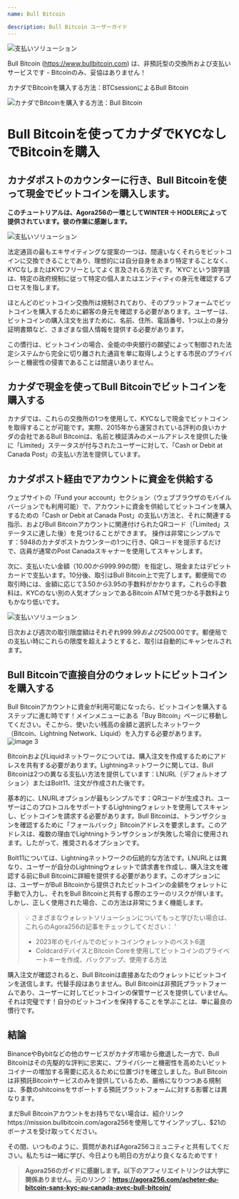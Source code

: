 ```yaml
---
name: Bull Bitcoin

description: Bull Bitcoin ユーザーガイド
---
```


![支払いソリューション](assets/cover.webp)

Bull Bitcoin (https://www.bullbitcoin.com) は、非預託型の交換所および支払いサービスです - Bitcoinのみ、妥協はありません！

カナダでBitcoinを購入する方法：BTCsessionによるBull Bitcoin

![カナダでBitcoinを購入する方法：Bull Bitcoin](https://youtu.be/aKs8bKwLjJQ)

# Bull Bitcoinを使ってカナダでKYCなしでBitcoinを購入

## カナダポストのカウンターに行き、Bull Bitcoinを使って現金でビットコインを購入します。

**このチュートリアルは、Agora256の一環としてWINTER ☩ HODLERによって提供されています。彼の作業に感謝します。**

![支払いソリューション](assets/1.webp)

法定通貨の最もエキサイティングな提案の一つは、間違いなくそれらをビットコインに交換できることであり、理想的には自分自身をあまり特定することなく、KYCなしまたはKYCフリーとしてよく言及される方法です。'KYC'という頭字語は、特定の政府規制に従って特定の個人またはエンティティの身元を確認するプロセスを指します。

ほとんどのビットコイン交換所は規制されており、そのプラットフォームでビットコインを購入するために顧客の身元を確認する必要があります。ユーザーは、ビットコインの購入注文を出すために、名前、住所、電話番号、1つ以上の身分証明書類など、さまざまな個人情報を提供する必要があります。

この慣行は、ビットコインの場合、全能の中央銀行の願望によって制御された法定システムから完全に切り離された通貨を単に取得しようとする市民のプライバシーと機密性の侵害であることは間違いありません。

## カナダで現金を使ってBull Bitcoinでビットコインを購入する

カナダでは、これらの交換所の1つを使用して、KYCなしで現金でビットコインを取得することが可能です。実際、2015年から運営されている評判の良いカナダの会社であるBull Bitcoinは、名前と検証済みのメールアドレスを提供した後に「Limited」ステータスが付与されたユーザーに対して、「Cash or Debit at Canada Post」の支払い方法を提供しています。

## カナダポスト経由でアカウントに資金を供給する

ウェブサイトの「Fund your account」セクション（ウェブブラウザのモバイルバージョンでも利用可能）で、アカウントに資金を供給してビットコインを購入するための「Cash or Debit at Canada Post」の支払い方法と、それに関連する指示、およびBull Bitcoinアカウントに関連付けられたQRコード（「Limited」ステータスに達した後）を見つけることができます。
操作は非常にシンプルです：5948のカナダポストカウンターの1つに行き、QRコードを提示するだけで、店員が通常のPost Canadaスキャナーを使用してスキャンします。

次に、支払いたい金額（$10.00から$999.99の間）を指定し、現金またはデビットカードで支払います。10分後、取引はBull Bitcoin上で完了します。郵便局での取引時には、金額に応じて$3.50から$3.95の手数料がかかります。これらの手数料は、KYCのない別の人気オプションであるBitcoin ATMで見つかる手数料よりもかなり低いです。

![支払いソリューション](assets/2.webp)

日次および週次の取引限度額はそれぞれ$999.99および$2500.00です。郵便局での支払い時にこれらの限度を超えようとすると、取引は自動的にキャンセルされます。

## Bull Bitcoinで直接自分のウォレットにビットコインを購入する
Bull Bitcoinアカウントに資金が利用可能になったら、ビットコインを購入するステップに進む時です！メインメニューにある「Buy Bitcoin」ページに移動してください。そこから、使いたい残高の金額と選択したネットワーク（Bitcoin、Lightning Network、Liquid）を入力する必要があります。
![image 3](assets/3.webp)

BitcoinおよびLiquidネットワークについては、購入注文を作成するためにアドレスを共有する必要があります。Lightningネットワークに関しては、Bull Bitcoinは2つの異なる支払い方法を提供しています：LNURL（デフォルトオプション）またはBolt11、注文が作成された後です。

基本的に、LNURLオプションが最もシンプルです：QRコードが生成され、ユーザーはこのプロトコルをサポートするLightningウォレットを使用してスキャンし、ビットコインを請求する必要があります。Bull Bitcoinは、トランザクションを確認するために「フォールバック」Bitcoinアドレスを要求します。このアドレスは、複数の理由でLightningトランザクションが失敗した場合に使用されます。したがって、推奨されるオプションです。

Bolt11については、Lightningネットワークの伝統的な方法です。LNURLとは異なり、ユーザーが自分のLightningウォレットで請求書を作成し、購入注文を確認する前にBull Bitcoinに詳細を提供する必要があります。このオプションには、ユーザーがBull Bitcoinから提供されたビットコインの金額をウォレットに手動で入力し、それをBull Bitcoinと共有する際のエラーのリスクが伴います。しかし、正しく使用された場合、この方法は非常にうまく機能します。

> 💡 さまざまなウォレットソリューションについてもっと学びたい場合は、これらのAgora256の記事をチェックしてください：
> '
>
> - 2023年のモバイルでのビットコインウォレットのベスト6選
> - ColdcardデバイスとBitcoin Coreを使用してビットコインのプライベートキーを作成、バックアップ、使用する方法

購入注文が確認されると、Bull Bitcoinは直接あなたのウォレットにビットコインを送信します。代替手段はありません。Bull Bitcoinは非預託プラットフォームであり、ユーザーに対してビットコインの保管サービスを提供していません。それは完璧です！自分のビットコインを保持することを学ぶことは、単に最良の慣行です。

## 結論

BinanceやBybitなどの他のサービスがカナダ市場から撤退した一方で、Bull Bitcoinはその先駆的な評判に忠実に、プライバシーと機密性を高めたいビットコイナーの増加する需要に応えるために位置づけを確立しました。Bull Bitcoinは非預託Bitcoinサービスのみを提供しているため、厳格になりつつある規制は、多数のshitcoinsをサポートする預託プラットフォームに対する影響とは異なります。

まだBull Bitcoinアカウントをお持ちでない場合は、紹介リンクhttps://mission.bullbitcoin.com/agora256を使用してサインアップし、$21のボーナスを受け取ってください。

その間、いつものように、質問があればAgora256コミュニティと共有してください。私たちは一緒に学び、今日よりも明日の方がより良くなるためです！

> **Agora256のガイドに感謝します。以下のアフィリエイトリンクは大学に関係ありません。元のリンク：https://agora256.com/acheter-du-bitcoin-sans-kyc-au-canada-avec-bull-bitcoin/**